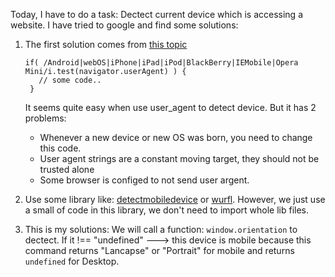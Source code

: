 Today, I have to do a task: Dectect current device which is accessing a website.
I have tried to google and find some solutions:

1. The first solution comes from [this
   topic](http://stackoverflow.com/questions/3514784/what-is-the-best-way-to-detect-a-mobile-device-in-jquery)

   ```
   if( /Android|webOS|iPhone|iPad|iPod|BlackBerry|IEMobile|Opera Mini/i.test(navigator.userAgent) ) {
      // some code..
    }
   ```
   It seems quite easy when use user_agent to detect device. But it has 2
   problems:
   + Whenever a new device or new OS was born, you need to change this code.
   + User agent strings are a constant moving target, they should not be trusted alone
   + Some browser is configed to not send user argent.

2. Use some library like: [detectmobiledevice](http://detectmobilebrowsers.com/)
   or [wurfl](https://web.wurfl.io/). However, we just use a small of code in
   this library, we don't need to import whole lib files.

3. This is my solutions: We will call a function: `window.orientation` to dectect.
   If it !== "undefined" ---> this device is mobile because this command
   returns "Lancapse" or "Portrait" for mobile and returns `undefined` for
   Desktop.
